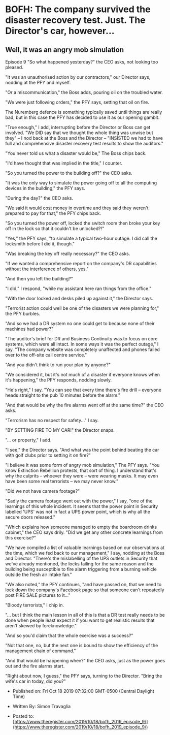 # BOFH: The company survived the disaster recovery test. Just. The Director's car, however...

## Well, it was an angry mob simulation

Episode 9  "So what happened yesterday?" the CEO asks, not looking too pleased.

"It was an unauthorised action by our contractors," our Director says, nodding at the PFY and myself.

"Or a miscommunication," the Boss adds, pouring oil on the troubled water.

"We were just following orders," the PFY says, setting that oil on fire.

The Nuremberg defence is something typically saved until things are really bad, but in this case the PFY has decided to use it as our opening gambit.

"True enough," I add, interrupting before the Director or Boss can get involved. "We DID say that we thought the whole thing was unwise but they" – I nod back at the Boss and the Director – "INSISTED we had to have full and comprehensive disaster recovery test results to show the auditors."

"You never told us what a disaster would be," The Boss chips back.

"I'd have thought that was implied in the title," I counter.

"So you turned the power to the building off?" the CEO asks.

"It was the only way to simulate the power going off to all the computing devices in the building," the PFY says.

"During the day?" the CEO asks.

"We said it would cost money in overtime and they said they weren't prepared to pay for that," the PFY chips back.

"So you turned the power off, locked the switch room then broke your key off in the lock so that it couldn't be unlocked?!"

"Yes," the PFY says, "to simulate a typical two-hour outage. I did call the locksmith before I did it, though."

"Was breaking the key off really necessary?" the CEO asks.

"If we wanted a comprehensive report on the company's DR capabilities without the interference of others, yes."

"And then you left the building?"

"I did," I respond, "while my assistant here ran things from the office."

"With the door locked and desks piled up against it," the Director says.

"Terrorist action could well be one of the disasters we were planning for," the PFY burbles.

"And so we had a DR system no one could get to because none of their machines had power?"

"The auditor's brief for DR and Business Continuity was to focus on core systems, which were all intact. In some ways it was the perfect outage," I say. "The company website was completely unaffected and phones failed over to the off-site call centre service."

"And you didn't think to run your plan by anyone?"

"We considered it, but it's not much of a disaster if everyone knows when it's happening," the PFY responds, nodding slowly.

"He's right," I say. "You can see that every time there's fire drill – everyone heads straight to the pub 10 minutes before the alarm."

"And that would be why the fire alarms went off at the same time?" the CEO asks.

"Terrorism has no respect for safety..." I say.

"BY SETTING FIRE TO MY CAR!" the Director snaps.

"... or property," I add.

"I see," the Director says. "And what was the point behind beating the car with golf clubs prior to setting it on fire?"

"I believe it was some form of angry mob simulation," The PFY says. "You know Extinction Rebellion protests, that sort of thing. I understand that's why the culprits – whoever they were – were wearing masks. It may even have been some real terrorists – we may never know."

"Did we not have camera footage?"

"Sadly the camera footage went out with the power," I say, "one of the learnings of this whole incident. It seems that the power point in Security labelled 'UPS' was not in fact a UPS power point, which is why all the secure doors released."

"Which explains how someone managed to empty the boardroom drinks cabinet," the CEO says drily. "Did we get any other concrete learnings from this exercise?"

"We have compiled a list of valuable learnings based on our observations at the time, which we fed back to our management," I say, nodding at the Boss and Director. "There's the mislabelling of the UPS outlets in Security that we've already mentioned, the locks failing for the same reason and the building being susceptible to fire alarm triggering from a burning vehicle outside the fresh air intake fan."

"We also noted," the PFY continues, "and have passed on, that we need to lock down the company's Facebook page so that someone can't repeatedly post FIRE SALE pictures to it..."

"Bloody terrorists," I chip in.

"... but I think the main lesson in all of this is that a DR test really needs to be done when people least expect it if you want to get realistic results that aren't skewed by foreknowledge."

"And so you'd claim that the whole exercise was a success?"

"Not that one, no, but the next one is bound to show the efficiency of the management chain of command."

"And that would be happening when?" the CEO asks, just as the power goes out and the fire alarms start.

"Right about now, I guess," the PFY says, turning to the Director. "Bring the wife's car in today, did you?"



- Published on: Fri Oct 18 2019 07:32:00 GMT-0500 (Central Daylight Time)

- Written By: Simon Travaglia

- Posted to: [https://www.theregister.com/2019/10/18/bofh_2019_episode_9/](https://www.theregister.com/2019/10/18/bofh_2019_episode_9/)